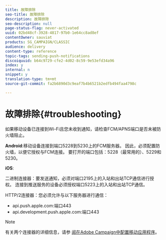 ```yaml
---
title: 故障排除
seo-title: 故障排除
description: 故障排除
seo-description: null
page-status-flag: never-activated
uuid: 02bd48cf-3928-4817-97b0-1e64cc8ad8ef
contentOwner: sauviat
products: SG_CAMPAIGN/CLASSIC
audience: delivery
content-type: reference
topic-tags: sending-push-notifications
discoiquuid: b64c9729-cfe2-4d02-8c59-9e53efd34a96
index: y
internal: n
snippet: y
translation-type: tm+mt
source-git-commit: fa2b6890d3c9eaf7b4b6521b2edfb494faa4798c

---
```



# 故障排除{#troubleshooting}

如果移动设备已连接到Wi-Fi且您未收到通知，请检查FCM/APNS端口是否未被防火墙阻止。

**Android**:移动设备连接到端口5228到5230上的FCM服务器。 因此，必须配置防火墙，以便它授权与FCM连接。 要打开的端口包括：5228（最常用的）、5229和5230。

**iOS**:

二进制连接器：要发送通知，必须对端口2195上的入站和出站TCP通信进行授权。 连接到推送服务的设备必须授权端口5223上的入站和出站TCP通信。

HTTP/2连接器：您必须允许与以下服务器进行通信：

* api.push.apple.com:端口443
* api.development.push.apple.com:端口443

>[!NOTE]
>
>有关两个连接器的详细信息，请参 [阅在Adobe Campaign中配置移动应用程序](../../delivery/using/configuring-the-mobile-application.md)。

